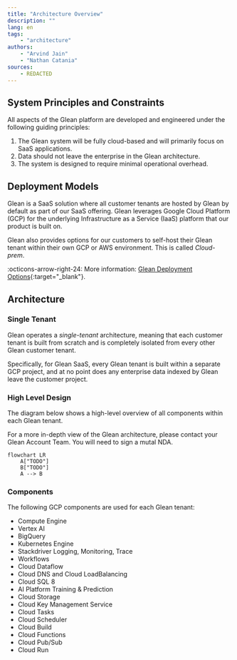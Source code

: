 ```yaml
---
title: "Architecture Overview"
description: ""
lang: en
tags:
    - "architecture"
authors:
    - "Arvind Jain"
    - "Nathan Catania"
sources:
    - REDACTED
---
```



## System Principles and Constraints
All aspects of the Glean platform are developed and engineered under the following guiding principles:

1. The Glean system will be fully cloud-based and will primarily focus on SaaS applications.
2. Data should not leave the enterprise in the Glean architecture.
3. The system is designed to require minimal operational overhead. 

## Deployment Models
Glean is a SaaS solution where all customer tenants are hosted by Glean by default as part of our SaaS offering. Glean leverages Google Cloud Platform (GCP) for the underlying Infrastructure as a Service (IaaS) platform that our product is built on.

Glean also provides options for our customers to self-host their Glean tenant within their own GCP or AWS environment. This is called *Cloud-prem*.

:octicons-arrow-right-24: More information: [Glean Deployment Options](){:target="_blank"}.

## Architecture
### Single Tenant
Glean operates a *single-tenant* architecture, meaning that each customer tenant is built from scratch and is completely isolated from every other Glean customer tenant.

Specifically, for Glean SaaS, every Glean tenant is built within a separate GCP project, and at no point does any enterprise data indexed by Glean leave the customer project.

### High Level Design
The diagram below shows a high-level overview of all components within each Glean tenant.

For a more in-depth view of the Glean architecture, please contact your Glean Account Team. You will need to sign a mutal NDA.

```mermaid
flowchart LR
    A["TODO"]
    B["TODO"]
    A --> B
```

### Components
The following GCP components are used for each Glean tenant:

* Compute Engine
* Vertex AI
* BigQuery
* Kubernetes Engine
* Stackdriver Logging, Monitoring, Trace
* Workflows
* Cloud Dataflow
* Cloud DNS and Cloud LoadBalancing
* Cloud SQL 8
* AI Platform Training & Prediction
* Cloud Storage
* Cloud Key Management Service
* Cloud Tasks
* Cloud Scheduler
* Cloud Build
* Cloud Functions
* Cloud Pub/Sub
* Cloud Run

